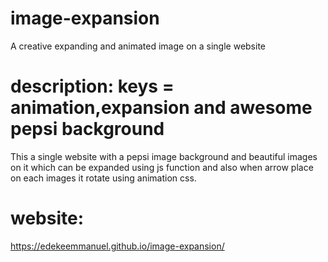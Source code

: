 # image-expansion
A creative expanding and animated image on a single website

# description: keys = animation,expansion and awesome pepsi background
This a single website with a pepsi image background and beautiful images on it which can be expanded using js function and also when arrow place on each images it rotate using animation css.

# website:
https://edekeemmanuel.github.io/image-expansion/

